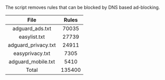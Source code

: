 The script removes rules that can be blocked by DNS based ad-blocking.


| File | Rules |
|:----:|:-----:|
| adguard_ads.txt | 70035 |
| easylist.txt | 27739 |
| adguard_privacy.txt | 24911 |
| easyprivacy.txt | 7305 |
| adguard_mobile.txt | 5410 |
| Total | 135400 |